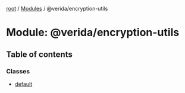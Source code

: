 [root](../README.md) / [Modules](../modules.md) / @verida/encryption-utils

# Module: @verida/encryption-utils

## Table of contents

### Classes

- [default](../classes/verida_encryption_utils.default.md)
